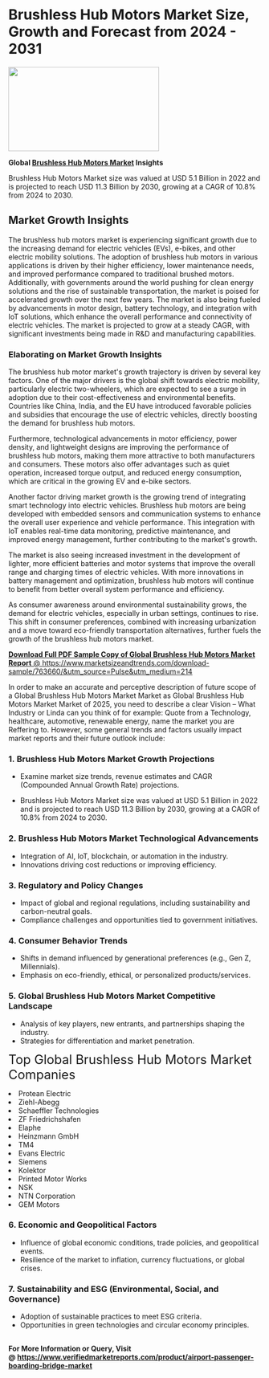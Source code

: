 <H1>Brushless Hub Motors Market Size, Growth and Forecast from 2024 - 2031</H1><img class="aligncenter size-medium wp-image-584254" src="https://thirdeyenews.in/wp-content/uploads/2024/09/Global-Market-Research-300x168.jpeg" alt="" width="300" height="168" /><p><strong>Global&nbsp;<a href="https://www.marketsizeandtrends.com/download-sample/763660/&amp;utm_source=Pulse&amp;utm_medium=214">Brushless Hub Motors Market</a> Insights</strong></p><p>Brushless Hub Motors Market size was valued at USD 5.1 Billion in 2022 and is projected to reach USD 11.3 Billion by 2030, growing at a CAGR of 10.8% from 2024 to 2030.</p><p><h2>Market Growth Insights</h2> <p>The brushless hub motors market is experiencing significant growth due to the increasing demand for electric vehicles (EVs), e-bikes, and other electric mobility solutions. The adoption of brushless hub motors in various applications is driven by their higher efficiency, lower maintenance needs, and improved performance compared to traditional brushed motors. Additionally, with governments around the world pushing for clean energy solutions and the rise of sustainable transportation, the market is poised for accelerated growth over the next few years. The market is also being fueled by advancements in motor design, battery technology, and integration with IoT solutions, which enhance the overall performance and connectivity of electric vehicles. The market is projected to grow at a steady CAGR, with significant investments being made in R&D and manufacturing capabilities. </p> <p><a href="#"></a></p> <h3>Elaborating on Market Growth Insights</h3> <p>The brushless hub motor market's growth trajectory is driven by several key factors. One of the major drivers is the global shift towards electric mobility, particularly electric two-wheelers, which are expected to see a surge in adoption due to their cost-effectiveness and environmental benefits. Countries like China, India, and the EU have introduced favorable policies and subsidies that encourage the use of electric vehicles, directly boosting the demand for brushless hub motors.</p> <p>Furthermore, technological advancements in motor efficiency, power density, and lightweight designs are improving the performance of brushless hub motors, making them more attractive to both manufacturers and consumers. These motors also offer advantages such as quiet operation, increased torque output, and reduced energy consumption, which are critical in the growing EV and e-bike sectors.</p> <p>Another factor driving market growth is the growing trend of integrating smart technology into electric vehicles. Brushless hub motors are being developed with embedded sensors and communication systems to enhance the overall user experience and vehicle performance. This integration with IoT enables real-time data monitoring, predictive maintenance, and improved energy management, further contributing to the market's growth.</p> <p>The market is also seeing increased investment in the development of lighter, more efficient batteries and motor systems that improve the overall range and charging times of electric vehicles. With more innovations in battery management and optimization, brushless hub motors will continue to benefit from better overall system performance and efficiency.</p> <p>As consumer awareness around environmental sustainability grows, the demand for electric vehicles, especially in urban settings, continues to rise. This shift in consumer preferences, combined with increasing urbanization and a move toward eco-friendly transportation alternatives, further fuels the growth of the brushless hub motors market.</p> <p><a href="#"></p><p><span class=""><strong>Download Full PDF Sample Copy of Global Brushless Hub Motors Market Report</strong> @ <a href="https://www.marketsizeandtrends.com/download-sample/763660/&amp;utm_source=Pulse&amp;utm_medium=214" target="_blank">https://www.marketsizeandtrends.com/download-sample/763660/&amp;utm_source=Pulse&amp;utm_medium=214</a></span></p><p>In order to make an accurate and perceptive description of future scope of a Global&nbsp;Brushless Hub Motors Market Market as Global&nbsp;Brushless Hub Motors Market Market of 2025, you need to describe a clear Vision &ndash; What Industry or Linda can you think of for example: Quote from a Technology, healthcare, automotive, renewable energy, name the market you are Reffering to. However, some general trends and factors usually impact market reports and their future outlook include:</p><h3>1.&nbsp;<strong>Brushless Hub Motors Market Growth Projections</strong></h3><ul><li>Examine market size trends, revenue estimates and CAGR (Compounded Annual Growth Rate) projections.</li><li><p>Brushless Hub Motors Market size was valued at USD 5.1 Billion in 2022 and is projected to reach USD 11.3 Billion by 2030, growing at a CAGR of 10.8% from 2024 to 2030.</p></li></ul><h3>2.&nbsp;<strong>Brushless Hub Motors Market Technological Advancements</strong></h3><ul><li>Integration of AI, IoT, blockchain, or automation in the industry.</li><li>Innovations driving cost reductions or improving efficiency.</li></ul><h3>3.&nbsp;<strong>Regulatory and Policy Changes</strong></h3><ul><li>Impact of global and regional regulations, including sustainability and carbon-neutral goals.</li><li>Compliance challenges and opportunities tied to government initiatives.</li></ul><h3>4.&nbsp;<strong>Consumer Behavior Trends</strong></h3><ul><li>Shifts in demand influenced by generational preferences (e.g., Gen Z, Millennials).</li><li>Emphasis on eco-friendly, ethical, or personalized products/services.</li></ul><h3>5.&nbsp;<strong>Global Brushless Hub Motors Market Competitive Landscape</strong></h3><ul><li>Analysis of key players, new entrants, and partnerships shaping the industry.</li><li>Strategies for differentiation and market penetration.</li></ul><p data-pm-slice="1 1 []"><span style="color: inherit; font-family: inherit; font-size: 25px;">Top Global Brushless Hub Motors Market Companies</span></p><div class="" data-test-id=""><p><li>Protean Electric</li><li> Ziehl-Abegg</li><li> Schaeffler Technologies</li><li> ZF Friedrichshafen</li><li> Elaphe</li><li> Heinzmann GmbH</li><li> TM4</li><li> Evans Electric</li><li> Siemens</li><li> Kolektor</li><li> Printed Motor Works</li><li> NSK</li><li> NTN Corporation</li><li> GEM Motors</li></p></div><h3>6.&nbsp;<strong>Economic and Geopolitical Factors</strong></h3><ul><li>Influence of global economic conditions, trade policies, and geopolitical events.</li><li>Resilience of the market to inflation, currency fluctuations, or global crises.</li></ul><h3>7.&nbsp;<strong>Sustainability and ESG (Environmental, Social, and Governance)</strong></h3><ul><li>Adoption of sustainable practices to meet ESG criteria.</li><li>Opportunities in green technologies and circular economy principles.</li></ul><h2><strong style="font-size: 14px;">For More Information or Query, Visit @&nbsp;</strong><a style="background-color: #ffffff; font-size: 14px;" href="https://www.marketsizeandtrends.com/report/brushless-hub-motors-market/" target="_blank">https://www.verifiedmarketreports.com/product/airport-passenger-boarding-bridge-market</a></h2>

